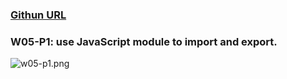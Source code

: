 ### [Githun URL](https://github.com/soso1554848/1112-1N-js-demo-211410831.git)

### W05-P1: use JavaScript module to import and export.

![w05-p1.png](<https://mfwasdjpuvjgzkkjlnrx.supabase.co/storage/v1/object/sign/demo-31/w05%20(1)/w05-p1.png?token=eyJhbGciOiJIUzI1NiIsInR5cCI6IkpXVCJ9.eyJ1cmwiOiJkZW1vLTMxL3cwNSAoMSkvdzA1LXAxLnBuZyIsImlhdCI6MTY3ODk2Mzg1NywiZXhwIjoxNzEwNDk5ODU3fQ.7RwtnVcerbdupUTacfk5ahPVdOf2Tzq-YsymI8mmdaE&t=2023-03-16T10%3A50%3A57.223Z>)

```

```
